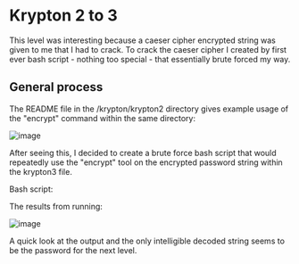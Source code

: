 # Krypton 2 to 3
This level was interesting because a caeser cipher encrypted string was given to me that I had to crack.
To crack the caeser cipher I created by first ever bash script - nothing too special - that essentially brute forced my way.

## General process
The README file in the /krypton/krypton2 directory gives example usage of the "encrypt" command within the same directory: 

![image](https://user-images.githubusercontent.com/65736346/219907770-5dbfb324-252d-41e7-9f59-1067a8a6d20e.png)

After seeing this, I decided to create a brute force bash script that would repeatedly use the "encrypt" tool on the encrypted password string within the krypton3 file.

Bash script:



The results from running:

![image](https://user-images.githubusercontent.com/65736346/219908173-3b84c2d0-884a-4de8-a642-8424ef937710.png) 

A quick look at the output and the only intelligible decoded string seems to be the password for the next level.

